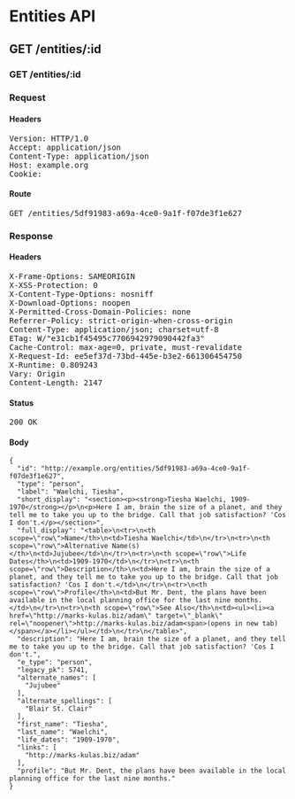 # Entities API



## GET /entities/:id

### GET /entities/:id
### Request

#### Headers

<pre>Version: HTTP/1.0
Accept: application/json
Content-Type: application/json
Host: example.org
Cookie: </pre>

#### Route

<pre>GET /entities/5df91983-a69a-4ce0-9a1f-f07de3f1e627</pre>

### Response

#### Headers

<pre>X-Frame-Options: SAMEORIGIN
X-XSS-Protection: 0
X-Content-Type-Options: nosniff
X-Download-Options: noopen
X-Permitted-Cross-Domain-Policies: none
Referrer-Policy: strict-origin-when-cross-origin
Content-Type: application/json; charset=utf-8
ETag: W/&quot;e31cb1f45495c7706942979090442fa3&quot;
Cache-Control: max-age=0, private, must-revalidate
X-Request-Id: ee5ef37d-73bd-445e-b3e2-661306454750
X-Runtime: 0.809243
Vary: Origin
Content-Length: 2147</pre>

#### Status

<pre>200 OK</pre>

#### Body

~~~
{
  "id": "http://example.org/entities/5df91983-a69a-4ce0-9a1f-f07de3f1e627",
  "type": "person",
  "label": "Waelchi, Tiesha",
  "short_display": "<section><p><strong>Tiesha Waelchi, 1909-1970</strong></p>\n<p>Here I am, brain the size of a planet, and they tell me to take you up to the bridge. Call that job satisfaction? 'Cos I don't.</p></section>",
  "full_display": "<table>\n<tr>\n<th scope=\"row\">Name</th>\n<td>Tiesha Waelchi</td>\n</tr>\n<tr>\n<th scope=\"row\">Alternative Name(s)</th>\n<td>Jujubee</td>\n</tr>\n<tr>\n<th scope=\"row\">Life Dates</th>\n<td>1909-1970</td>\n</tr>\n<tr>\n<th scope=\"row\">Description</th>\n<td>Here I am, brain the size of a planet, and they tell me to take you up to the bridge. Call that job satisfaction? 'Cos I don't.</td>\n</tr>\n<tr>\n<th scope=\"row\">Profile</th>\n<td>But Mr. Dent, the plans have been available in the local planning office for the last nine months.</td>\n</tr>\n<tr>\n<th scope=\"row\">See Also</th>\n<td><ul><li><a href=\"http://marks-kulas.biz/adam\" target=\"_blank\" rel=\"noopener\">http://marks-kulas.biz/adam<span>(opens in new tab)</span></a></li></ul></td>\n</tr>\n</table>",
  "description": "Here I am, brain the size of a planet, and they tell me to take you up to the bridge. Call that job satisfaction? 'Cos I don't.",
  "e_type": "person",
  "legacy_pk": 5741,
  "alternate_names": [
    "Jujubee"
  ],
  "alternate_spellings": [
    "Blair St. Clair"
  ],
  "first_name": "Tiesha",
  "last_name": "Waelchi",
  "life_dates": "1909-1970",
  "links": [
    "http://marks-kulas.biz/adam"
  ],
  "profile": "But Mr. Dent, the plans have been available in the local planning office for the last nine months."
}
~~~

